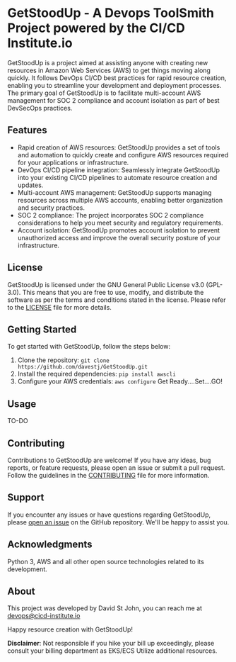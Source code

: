 # GetStoodUp - A Devops ToolSmith Project powered by the CI/CD Institute.io

GetStoodUp is a project aimed at assisting anyone with creating new resources in Amazon Web Services (AWS) to get things moving along quickly. 
It follows DevOps CI/CD best practices for rapid resource creation, enabling you to streamline your development and deployment processes. 
The primary goal of GetStoodUp is to facilitate multi-account AWS management for SOC 2 compliance and account isolation as part of best DevSecOps practices.

## Features

- Rapid creation of AWS resources: GetStoodUp provides a set of tools and automation to quickly create and configure AWS resources required for your applications or infrastructure.
- DevOps CI/CD pipeline integration: Seamlessly integrate GetStoodUp into your existing CI/CD pipelines to automate resource creation and updates.
- Multi-account AWS management: GetStoodUp supports managing resources across multiple AWS accounts, enabling better organization and security practices.
- SOC 2 compliance: The project incorporates SOC 2 compliance considerations to help you meet security and regulatory requirements.
- Account isolation: GetStoodUp promotes account isolation to prevent unauthorized access and improve the overall security posture of your infrastructure.

## License

GetStoodUp is licensed under the GNU General Public License v3.0 (GPL-3.0). This means that you are free to use, modify, and distribute the software as per the terms and conditions stated in the license. Please refer to the [LICENSE](LICENSE) file for more details.

## Getting Started

To get started with GetStoodUp, follow the steps below:

1. Clone the repository: `git clone https://github.com/davestj/GetStoodUp.git`
2. Install the required dependencies: ```pip install awscli ```
3. Configure your AWS credentials: ```aws configure```
Get Ready....Set....GO!

## Usage
TO-DO

## Contributing

Contributions to GetStoodUp are welcome! If you have any ideas, bug reports, or feature requests, please open an issue or submit a pull request. Follow the guidelines in the [CONTRIBUTING](CONTRIBUTING.md) file for more information.

## Support

If you encounter any issues or have questions regarding GetStoodUp, please [open an issue](https://github.com/davestj/GetStoodUp/issues) on the GitHub repository. We'll be happy to assist you.

## Acknowledgments
Python 3, AWS and all other open source technologies related to its development.

## About
This project was developed by David St John, you can reach me at devops@cicd-institute.io

Happy resource creation with GetStoodUp!

**Disclaimer**: Not responsible if you hike your bill up exceedingly, please consult your billing department
as EKS/ECS Utilize additional resources.
